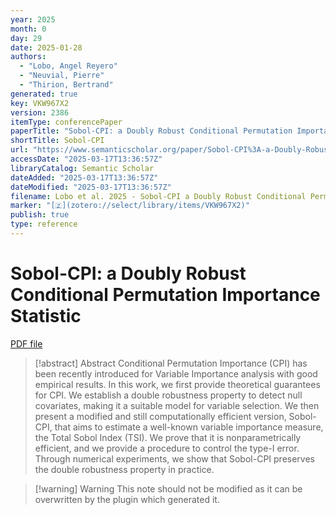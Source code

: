 ```yaml
---
year: 2025
month: 0
day: 29
date: 2025-01-28
authors:
  - "Lobo, Angel Reyero"
  - "Neuvial, Pierre"
  - "Thirion, Bertrand"
generated: true
key: VKW967X2
version: 2386
itemType: conferencePaper
paperTitle: "Sobol-CPI: a Doubly Robust Conditional Permutation Importance Statistic"
shortTitle: Sobol-CPI
url: "https://www.semanticscholar.org/paper/Sobol-CPI%3A-a-Doubly-Robust-Conditional-Permutation-Lobo-Neuvial/1cc5b85ea3d2fd7bc53dc4b52a95e2202d4fdd79"
accessDate: "2025-03-17T13:36:57Z"
libraryCatalog: Semantic Scholar
dateAdded: "2025-03-17T13:36:57Z"
dateModified: "2025-03-17T13:36:57Z"
filename: Lobo et al. 2025 - Sobol-CPI a Doubly Robust Conditional Permutation Importance Statistic.pdf
marker: "[🇿](zotero://select/library/items/VKW967X2)"
publish: true
type: reference
---
```

# Sobol-CPI: a Doubly Robust Conditional Permutation Importance Statistic

[PDF file](/Papers/PDFs/Lobo%20et%20al.%202025%20-%20Sobol-CPI%20a%20Doubly%20Robust%20Conditional%20Permutation%20Importance%20Statistic.pdf)

> [!abstract] Abstract
> Conditional Permutation Importance (CPI) has been recently introduced for Variable Importance analysis with good empirical results. In this work, we first provide theoretical guarantees for CPI. We establish a double robustness property to detect null covariates, making it a suitable model for variable selection. We then present a modified and still computationally efficient version, Sobol-CPI, that aims to estimate a well-known variable importance measure, the Total Sobol Index (TSI). We prove that it is nonparametrically efficient, and we provide a procedure to control the type-I error. Through numerical experiments, we show that Sobol-CPI preserves the double robustness property in practice.

>[!warning] Warning
> This note should not be modified as it can be overwritten by the plugin which generated it.

